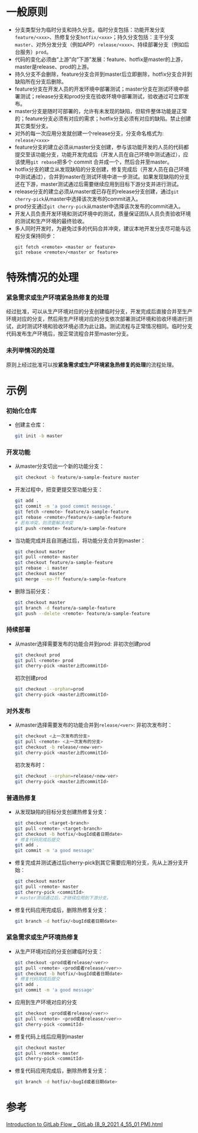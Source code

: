 # 一般原则
- 分支类型分为临时分支和持久分支。临时分支包括：功能开发分支`feature/<xxx>`、热修复分支`hotfix/<xxx>`；持久分支包括：主干分支`master`、对外分发分支（例如APP）`release/<xxx>`、持续部署分支（例如后台服务）`prod`。
- 代码的变化必须由“上游”向“下游”发展：feature、hotfix是master的上游，master是release、prod的上游。
- 持久分支不会删除，feature分支合并到master后立即删除，hotfix分支合并到缺陷所在分支后删除。
- feature分支在开发人员的开发环境中部署测试；master分支在测试环境中部署测试；release分支和prod分支在验收环境中部署测试，验收通过可立即发布。
- master分支是随时可部署的，允许有未发现的缺陷，但软件整体功能是正常的；feature分支必须有对应的需求；hotfix分支必须有对应的缺陷。禁止创建其它类型分支。
- 对外的每一次应用分发就创建一个release分支，分支命名格式为: `release/<xxx>`
- feature分支的建立必须从master分支创建，参与该功能开发的人员的代码都提交至该功能分支，功能开发完成后（开发人员在自己环境中测试通过），应该使用`git rebase`把多个 commit 合并成一个，然后合并至master。
- hotfix分支的建立从发现缺陷的分支创建，修复完成后（开发人员在自己环境中测试通过），合并到master在测试环境中进一步测试。如果发现缺陷的分支还在下游，master测试通过后需要继续应用到目标下游分支并进行测试。
- release分支的建立必须从master或已存在的release分支创建，通过`git cherry-pick`从master中选择该次发布的commit进入。
- prod分支通过`git cherry-pick`从master中选择该次发布的commit进入。
- 开发人员负责开发环境和测试环境中的测试，质量保证团队人员负责验收环境的测试和生产环境的最终验收。
- 多人同时开发时，为避免过多的代码合并冲突，建议本地开发分支尽可能与远程分支保持同步：
    ```
	git fetch <remote> <master or feature>
	git rebase <remote>/<master or feature>
    ```

# 特殊情况的处理
### 紧急需求或生产环境紧急热修复的处理
经过批准，可以从生产环境对应的分支创建临时分支，开发完成后直接合并至生产环境对应的分支，然后用生产环境对应的分支依次部署测试环境和验收环境进行测试，此时测试环境和验收环境必须为此让路。测试流程与正常情况相同。临时分支代码发布生产环境后，按正常流程合并至master分支。

### 未列举情况的处理
原则上经过批准可以按**紧急需求或生产环境紧急热修复的处理**的流程处理。

# 示例
###  初始化仓库
 - 创建主仓库：
	```sh
	git init -b master
	```

 ### 开发功能
 - 从master分支切出一个新的功能分支：
	```sh
	git checkout -b feature/a-sample-feature master
	```
 - 开发过程中，把变更提交至功能分支：
	```sh
	git add .
	git commit -m 'a good commit message.'
    git fetch <remote> feature/a-sample-feature
	git rebase <remote>/feature/a-sample-feature
    # 若有冲突，则须要解决冲突
	git push <remote> feature/a-sample-feature  
	```
 - 当功能完成并且自测通过后，将功能分支合并到master：
	 ```sh
     git checkout master
	 git pull <remote> master
     git checkout feature/a-sample-feature
	 git rebase -i master
     git checkout master
	 git merge --no-ff feature/a-sample-feature
	 ```
 - 删除当前分支：
	```sh
    git checkout master
	git branch -d feature/a-sample-feature
	git push --delete <remote> feature/a-sample-feature
	```

### 持续部署
- 从master选择需要发布的功能合并到prod: 
    非初次创建prod
	```sh
	git checkout prod 
	git pull <remote> prod
	git cherry-pick <master上的commitId>  
	```
    初次创建prod
    ```sh
    git checkout --orphan=prod
    git cherry-pick <master上的commitId> 
    ```
	
### 对外发布
- 从master选择需要发布的功能合并到`release/<ver>`: 
    非初次发布时：
	```sh
	git checkout <上一次发布的分支>
	git pull <remote> <上一次发布的分支>
	git checkout -b release/<new-ver>
	git cherry-pick <master上的commitId>  
	```
    初次发布时：
    ```sh
    git checkout --orphan=release/<new-ver>
    git cherry-pick <master上的commitId> 
    ```
	
### 普通热修复
- 从发现缺陷的目标分支创建热修复分支：
	```sh 
	git checkout <target-branch>
	git pull <remote> <target-branch>
	git checkout -b hotfix/<bugId或者日期date>
	# 修复代码完成后提交
	git add .
	git commit -m 'a good message'
	```
- 修复完成并测试通过后cherry-pick到其它需要应用的分支，先从上游分支开始：
	```sh
	git checkout master
	git pull <remote> master
	git cherry-pick <commitId> 
	# master测试通过后，才继续应用到下游分支。
	```
- 修复代码应用完成后，删除热修复分支：
	```sh
	git branch -d hotfix/<bugId或者日期date>
	```

### 紧急需求或生产环境热修复 
- 从生产环境对应的分支创建临时分支：
	```sh
	git checkout <prod或者release/<ver>>
	git pull <remote> <prod或者release/<ver>>
	git checkout -b hotfix/<bugId或者日期date>
	# 修复代码完成后提交
	git add .
	git commit -m 'a good message'
	```
- 应用到生产环境对应的分支
	```sh
	git checkout <prod或者release/<ver>>
	git pull <remote> <prod或者release/<ver>>
	git cherry-pick <commitId> 
	```
- 修复代码上线后应用到master
	```sh
	git checkout master
	git pull <remote> master
	git cherry-pick <commitId> 
	```
- 修复代码应用完成后，删除热修复分支：
	```sh
	git branch -d hotfix/<bugId或者日期date>
	```

# 参考

[Introduction to GitLab Flow _ GitLab (8_9_2021 4_55_01 PM).html](https://docs.gitlab.com/ee/topics/gitlab_flow.html)